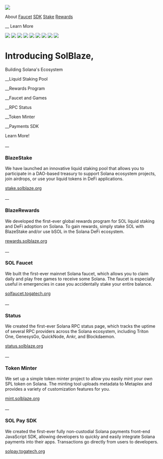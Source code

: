 [ ![](/favicon.png) ](/)

About [Faucet](https://solfaucet.togatech.org/)
[SDK](https://solpay.togatech.org/) [Stake](https://stake.solblaze.org/)
[Rewards](https://rewards.solblaze.org/)

__ Learn More

![](/solana.png?v=3) ![](/solana.png?v=3) ![](/solana.png?v=3)
![](/solana.png?v=3) ![](/solana.png?v=3) ![](/solana.png?v=3)
![](/solana.png?v=3) ![](/solana.png?v=3) ![](/solana.png?v=3)

# Introducing SolBlaze,  
Building Solana's Ecosystem

__Liquid Staking Pool

__Rewards Program

__Faucet and Games

  

__RPC Status

__Token Minter

__Payments SDK

Learn More!

__  

### BlazeStake

We have launched an innovative liquid staking pool that allows you to
participate in a DAO-based treasury to support Solana ecosystem projects, join
airdrops, or use your liquid tokens in DeFi applications.  
  
[stake.solblaze.org](//stake.solblaze.org/)

__  

### BlazeRewards

We developed the first-ever global rewards program for SOL liquid staking and
DeFi adoption on Solana. To gain rewards, simply stake SOL with BlazeStake
and/or use bSOL in the Solana DeFi ecosystem.  
  
[rewards.solblaze.org](//rewards.solblaze.org/)

__  

### SOL Faucet

We built the first-ever mainnet Solana faucet, which allows you to claim daily
and play free games to receive some Solana. The faucet is especially useful in
emergencies in case you accidentally stake your entire balance.  
  
[solfaucet.togatech.org](//solfaucet.togatech.org/)

__  

### Status

We created the first-ever Solana RPC status page, which tracks the uptime of
several RPC providers across the Solana ecosystem, including Triton One,
GenesysGo, QuickNode, Ankr, and Blockdaemon.  
  
[status.solblaze.org](//status.solblaze.org/)

__  

### Token Minter

We set up a simple token minter project to allow you easily mint your own SPL
token on Solana. The minting tool uploads metadata to Metaplex and provides a
variety of customization features for you.  
  
[mint.solblaze.org](//mint.solblaze.org/)

__  

### SOL Pay SDK

We created the first-ever fully non-custodial Solana payments front-end
JavaScript SDK, allowing developers to quickly and easily integrate Solana
payments into their apps. Transactions go directly from users to developers.  
  
[solpay.togatech.org](//solpay.togatech.org/)

